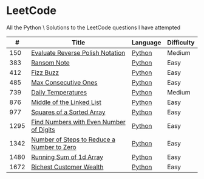 # LeetCode
All the Python \ Solutions to the LeetCode questions I have attempted


| # | Title | Language | Difficulty |
|---| ----- | -------- | ---------- |
|150|[Evaluate Reverse Polish Notation](https://leetcode.com/problems/evaluate-reverse-polish-notation/)|[Python](.Python%Solutions/150-evaluateReversePolishNotation.py)|Medium|
|383|[Ransom Note](https://leetcode.com/problems/ransom-note/)|[Python](.Python%Solutions/383.%20Ransom%20Note.py)|Easy|
|412|[Fizz Buzz](https://leetcode.com/problems/fizz-buzz/)|[Python](.Python%Solutions/412.%20Fizz%20Buzz.py)|Easy|
|485|[Max Consecutive Ones](https://leetcode.com/problems/max-consecutive-ones/)|[Python](.Python%Solutions/485.%20Max%20Consecutive%20Ones.py)|Easy|
|739|[Daily Temperatures](https://leetcode.com/problems/daily-temperatures/)|[Python](.Python%Solutions/739.%20Daily%20Temperatures.py)|Medium|
|876|[Middle of the Linked List](https://leetcode.com/problems/middle-of-the-linked-list/)|[Python](.Python%Solutions/876.%20Middle%20of%20the%20Linked%20List.py)|Easy|
|977|[Squares of a Sorted Array](https://leetcode.com/problems/squares-of-a-sorted-array/)|[Python](.Python%Solutions/977.%20Squares%20of%20a%20Sorted%20Array.py)|Easy|
|1295|[Find Numbers with Even Number of Digits](https://leetcode.com/problems/find-numbers-with-even-number-of-digits/)|[Python](.Python%Solutions/1295.%20Find%20Numbers%20with%20Even%20Number%20of%20Digits.py)|Easy|
|1342|[Number of Steps to Reduce a Number to Zero](https://leetcode.com/problems/number-of-steps-to-reduce-a-number-to-zero/)|[Python](.Python%Solutions/1342.%20Number%20of%20Steps%20to%20Reduce%20a%20Number%20to%20Zero.py)|Easy|
|1480|[Running Sum of 1d Array](https://leetcode.com/problems/running-sum-of-1d-array/)|[Python](.Python%Solutions/1480.%20Running%20Sum%20of%201d%20Array.py)|Easy|
|1672|[Richest Customer Wealth](https://leetcode.com/problems/richest-customer-wealth/)|[Python](.Python%Solutions/1672.%20Richest%20Customer%20Wealth.py)|Easy|